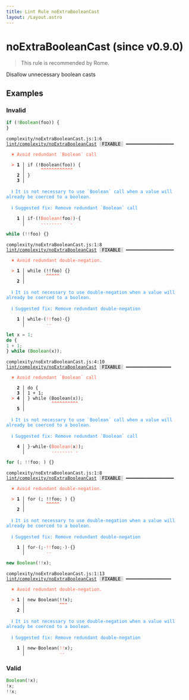 ```yaml
---
title: Lint Rule noExtraBooleanCast
layout: /Layout.astro
---
```


# noExtraBooleanCast (since v0.9.0)

> This rule is recommended by Rome.

Disallow unnecessary boolean casts

## Examples

### Invalid

```jsx
if (!Boolean(foo)) {
}
```

<pre class="language-text"><code class="language-text">complexity/noExtraBooleanCast.js:1:6 <a href="https://docs.rome.tools/lint/rules/noExtraBooleanCast">lint/complexity/noExtraBooleanCast</a> <span style="color: #000; background-color: #ddd;"> FIXABLE </span> ━━━━━━━━━━━━━━━━━━

<strong><span style="color: Tomato;">  </span></strong><strong><span style="color: Tomato;">✖</span></strong> <span style="color: Tomato;">Avoid redundant `Boolean` call</span>
  
<strong><span style="color: Tomato;">  </span></strong><strong><span style="color: Tomato;">&gt;</span></strong> <strong>1 │ </strong>if (!Boolean(foo)) {
   <strong>   │ </strong>     <strong><span style="color: Tomato;">^</span></strong><strong><span style="color: Tomato;">^</span></strong><strong><span style="color: Tomato;">^</span></strong><strong><span style="color: Tomato;">^</span></strong><strong><span style="color: Tomato;">^</span></strong><strong><span style="color: Tomato;">^</span></strong><strong><span style="color: Tomato;">^</span></strong><strong><span style="color: Tomato;">^</span></strong><strong><span style="color: Tomato;">^</span></strong><strong><span style="color: Tomato;">^</span></strong><strong><span style="color: Tomato;">^</span></strong><strong><span style="color: Tomato;">^</span></strong>
    <strong>2 │ </strong>}
    <strong>3 │ </strong>
  
<strong><span style="color: rgb(38, 148, 255);">  </span></strong><strong><span style="color: rgb(38, 148, 255);">ℹ</span></strong> <span style="color: rgb(38, 148, 255);">It is not necessary to use `Boolean` call when a value will already be coerced to a boolean.</span>
  
<strong><span style="color: rgb(38, 148, 255);">  </span></strong><strong><span style="color: rgb(38, 148, 255);">ℹ</span></strong> <span style="color: rgb(38, 148, 255);">Suggested fix</span><span style="color: rgb(38, 148, 255);">: </span><span style="color: rgb(38, 148, 255);">Remove redundant `Boolean` call</span>
  
<strong>  </strong><strong>  1 │ </strong>if<span style="opacity: 0.8;">·</span>(!<span style="color: Tomato;">B</span><span style="color: Tomato;">o</span><span style="color: Tomato;">o</span><span style="color: Tomato;">l</span><span style="color: Tomato;">e</span><span style="color: Tomato;">a</span><span style="color: Tomato;">n</span><span style="color: Tomato;">(</span>foo<span style="color: Tomato;">)</span>)<span style="opacity: 0.8;">·</span>{
<strong>  </strong><strong>    │ </strong>     <span style="color: Tomato;">-</span><span style="color: Tomato;">-</span><span style="color: Tomato;">-</span><span style="color: Tomato;">-</span><span style="color: Tomato;">-</span><span style="color: Tomato;">-</span><span style="color: Tomato;">-</span><span style="color: Tomato;">-</span>   <span style="color: Tomato;">-</span>   
</code></pre>

```jsx
while (!!foo) {}
```

<pre class="language-text"><code class="language-text">complexity/noExtraBooleanCast.js:1:8 <a href="https://docs.rome.tools/lint/rules/noExtraBooleanCast">lint/complexity/noExtraBooleanCast</a> <span style="color: #000; background-color: #ddd;"> FIXABLE </span> ━━━━━━━━━━━━━━━━━━

<strong><span style="color: Tomato;">  </span></strong><strong><span style="color: Tomato;">✖</span></strong> <span style="color: Tomato;">Avoid redundant double-negation.</span>
  
<strong><span style="color: Tomato;">  </span></strong><strong><span style="color: Tomato;">&gt;</span></strong> <strong>1 │ </strong>while (!!foo) {}
   <strong>   │ </strong>       <strong><span style="color: Tomato;">^</span></strong><strong><span style="color: Tomato;">^</span></strong><strong><span style="color: Tomato;">^</span></strong><strong><span style="color: Tomato;">^</span></strong><strong><span style="color: Tomato;">^</span></strong>
    <strong>2 │ </strong>
  
<strong><span style="color: rgb(38, 148, 255);">  </span></strong><strong><span style="color: rgb(38, 148, 255);">ℹ</span></strong> <span style="color: rgb(38, 148, 255);">It is not necessary to use double-negation when a value will already be coerced to a boolean.</span>
  
<strong><span style="color: rgb(38, 148, 255);">  </span></strong><strong><span style="color: rgb(38, 148, 255);">ℹ</span></strong> <span style="color: rgb(38, 148, 255);">Suggested fix</span><span style="color: rgb(38, 148, 255);">: </span><span style="color: rgb(38, 148, 255);">Remove redundant double-negation</span>
  
<strong>  </strong><strong>  1 │ </strong>while<span style="opacity: 0.8;">·</span>(<span style="color: Tomato;">!</span><span style="color: Tomato;">!</span>foo)<span style="opacity: 0.8;">·</span>{}
<strong>  </strong><strong>    │ </strong>       <span style="color: Tomato;">-</span><span style="color: Tomato;">-</span>       
</code></pre>

```jsx
let x = 1;
do {
1 + 1;
} while (Boolean(x));
```

<pre class="language-text"><code class="language-text">complexity/noExtraBooleanCast.js:4:10 <a href="https://docs.rome.tools/lint/rules/noExtraBooleanCast">lint/complexity/noExtraBooleanCast</a> <span style="color: #000; background-color: #ddd;"> FIXABLE </span> ━━━━━━━━━━━━━━━━━

<strong><span style="color: Tomato;">  </span></strong><strong><span style="color: Tomato;">✖</span></strong> <span style="color: Tomato;">Avoid redundant `Boolean` call</span>
  
    <strong>2 │ </strong>do {
    <strong>3 │ </strong>1 + 1;
<strong><span style="color: Tomato;">  </span></strong><strong><span style="color: Tomato;">&gt;</span></strong> <strong>4 │ </strong>} while (Boolean(x));
   <strong>   │ </strong>         <strong><span style="color: Tomato;">^</span></strong><strong><span style="color: Tomato;">^</span></strong><strong><span style="color: Tomato;">^</span></strong><strong><span style="color: Tomato;">^</span></strong><strong><span style="color: Tomato;">^</span></strong><strong><span style="color: Tomato;">^</span></strong><strong><span style="color: Tomato;">^</span></strong><strong><span style="color: Tomato;">^</span></strong><strong><span style="color: Tomato;">^</span></strong><strong><span style="color: Tomato;">^</span></strong>
    <strong>5 │ </strong>
  
<strong><span style="color: rgb(38, 148, 255);">  </span></strong><strong><span style="color: rgb(38, 148, 255);">ℹ</span></strong> <span style="color: rgb(38, 148, 255);">It is not necessary to use `Boolean` call when a value will already be coerced to a boolean.</span>
  
<strong><span style="color: rgb(38, 148, 255);">  </span></strong><strong><span style="color: rgb(38, 148, 255);">ℹ</span></strong> <span style="color: rgb(38, 148, 255);">Suggested fix</span><span style="color: rgb(38, 148, 255);">: </span><span style="color: rgb(38, 148, 255);">Remove redundant `Boolean` call</span>
  
<strong>  </strong><strong>  4 │ </strong>}<span style="opacity: 0.8;">·</span>while<span style="opacity: 0.8;">·</span>(<span style="color: Tomato;">B</span><span style="color: Tomato;">o</span><span style="color: Tomato;">o</span><span style="color: Tomato;">l</span><span style="color: Tomato;">e</span><span style="color: Tomato;">a</span><span style="color: Tomato;">n</span><span style="color: Tomato;">(</span>x<span style="color: Tomato;">)</span>);
<strong>  </strong><strong>    │ </strong>         <span style="color: Tomato;">-</span><span style="color: Tomato;">-</span><span style="color: Tomato;">-</span><span style="color: Tomato;">-</span><span style="color: Tomato;">-</span><span style="color: Tomato;">-</span><span style="color: Tomato;">-</span><span style="color: Tomato;">-</span> <span style="color: Tomato;">-</span>  
</code></pre>

```jsx
for (; !!foo; ) {}
```

<pre class="language-text"><code class="language-text">complexity/noExtraBooleanCast.js:1:8 <a href="https://docs.rome.tools/lint/rules/noExtraBooleanCast">lint/complexity/noExtraBooleanCast</a> <span style="color: #000; background-color: #ddd;"> FIXABLE </span> ━━━━━━━━━━━━━━━━━━

<strong><span style="color: Tomato;">  </span></strong><strong><span style="color: Tomato;">✖</span></strong> <span style="color: Tomato;">Avoid redundant double-negation.</span>
  
<strong><span style="color: Tomato;">  </span></strong><strong><span style="color: Tomato;">&gt;</span></strong> <strong>1 │ </strong>for (; !!foo; ) {}
   <strong>   │ </strong>       <strong><span style="color: Tomato;">^</span></strong><strong><span style="color: Tomato;">^</span></strong><strong><span style="color: Tomato;">^</span></strong><strong><span style="color: Tomato;">^</span></strong><strong><span style="color: Tomato;">^</span></strong>
    <strong>2 │ </strong>
  
<strong><span style="color: rgb(38, 148, 255);">  </span></strong><strong><span style="color: rgb(38, 148, 255);">ℹ</span></strong> <span style="color: rgb(38, 148, 255);">It is not necessary to use double-negation when a value will already be coerced to a boolean.</span>
  
<strong><span style="color: rgb(38, 148, 255);">  </span></strong><strong><span style="color: rgb(38, 148, 255);">ℹ</span></strong> <span style="color: rgb(38, 148, 255);">Suggested fix</span><span style="color: rgb(38, 148, 255);">: </span><span style="color: rgb(38, 148, 255);">Remove redundant double-negation</span>
  
<strong>  </strong><strong>  1 │ </strong>for<span style="opacity: 0.8;">·</span>(;<span style="opacity: 0.8;">·</span><span style="color: Tomato;">!</span><span style="color: Tomato;">!</span>foo;<span style="opacity: 0.8;">·</span>)<span style="opacity: 0.8;">·</span>{}
<strong>  </strong><strong>    │ </strong>       <span style="color: Tomato;">-</span><span style="color: Tomato;">-</span>         
</code></pre>

```jsx
new Boolean(!!x);
```

<pre class="language-text"><code class="language-text">complexity/noExtraBooleanCast.js:1:13 <a href="https://docs.rome.tools/lint/rules/noExtraBooleanCast">lint/complexity/noExtraBooleanCast</a> <span style="color: #000; background-color: #ddd;"> FIXABLE </span> ━━━━━━━━━━━━━━━━━

<strong><span style="color: Tomato;">  </span></strong><strong><span style="color: Tomato;">✖</span></strong> <span style="color: Tomato;">Avoid redundant double-negation.</span>
  
<strong><span style="color: Tomato;">  </span></strong><strong><span style="color: Tomato;">&gt;</span></strong> <strong>1 │ </strong>new Boolean(!!x);
   <strong>   │ </strong>            <strong><span style="color: Tomato;">^</span></strong><strong><span style="color: Tomato;">^</span></strong><strong><span style="color: Tomato;">^</span></strong>
    <strong>2 │ </strong>
  
<strong><span style="color: rgb(38, 148, 255);">  </span></strong><strong><span style="color: rgb(38, 148, 255);">ℹ</span></strong> <span style="color: rgb(38, 148, 255);">It is not necessary to use double-negation when a value will already be coerced to a boolean.</span>
  
<strong><span style="color: rgb(38, 148, 255);">  </span></strong><strong><span style="color: rgb(38, 148, 255);">ℹ</span></strong> <span style="color: rgb(38, 148, 255);">Suggested fix</span><span style="color: rgb(38, 148, 255);">: </span><span style="color: rgb(38, 148, 255);">Remove redundant double-negation</span>
  
<strong>  </strong><strong>  1 │ </strong>new<span style="opacity: 0.8;">·</span>Boolean(<span style="color: Tomato;">!</span><span style="color: Tomato;">!</span>x);
<strong>  </strong><strong>    │ </strong>            <span style="color: Tomato;">-</span><span style="color: Tomato;">-</span>   
</code></pre>

### Valid

```jsx
Boolean(!x);
!x;
!!x;
```

